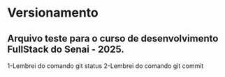 # Versionamento

## Arquivo teste para o curso de desenvolvimento FullStack do Senai - 2025.

1-Lembrei do comando git status
2-Lembrei do comando git commit

